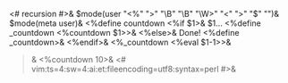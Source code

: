 <# recursion #>&
$mode(user "<%" ">" "\B" "\B" "\W>" "<" ">" "$" "")&
$mode(meta user)&
<%define countdown
<%if $1>&
$1...
<%define _countdown <%countdown $1>>&
<%else>&
Done!
<%define _countdown>&
<%endif>&
<%_countdown <%eval $1-1>>&
>&
<%countdown 10>&
<#
vim:ts=4:sw=4:ai:et:fileencoding=utf8:syntax=perl
#>&
